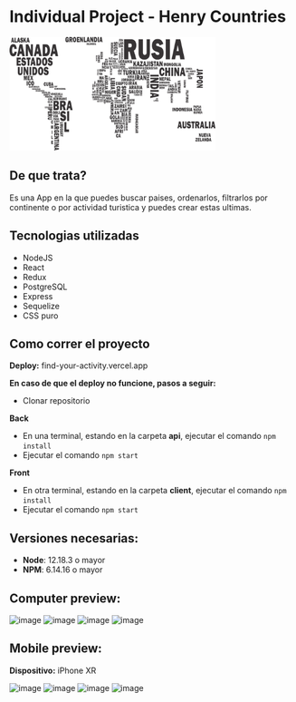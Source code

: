 # Individual Project - Henry Countries

<p align="left">
  <img height="200" src="./countries.png" />
</p>

## De que trata?

Es una App en la que puedes buscar paises, ordenarlos, filtrarlos por continente o por actividad turistica y puedes crear estas ultimas.

## Tecnologias utilizadas

- NodeJS
- React
- Redux
- PostgreSQL
- Express
- Sequelize
- CSS puro

## Como correr el proyecto

__Deploy:__ find-your-activity.vercel.app

__En caso de que el deploy no funcione, pasos a seguir:__
- Clonar repositorio

**Back**
- En una terminal, estando en la carpeta **api**, ejecutar el comando `npm install`
- Ejecutar el comando `npm start`

**Front**

- En otra terminal, estando en la carpeta **client**, ejecutar el comando `npm install`
- Ejecutar el comando `npm start`

## Versiones necesarias:

- __Node__: 12.18.3 o mayor
- __NPM__: 6.14.16 o mayor

## Computer preview:
![image](https://user-images.githubusercontent.com/85004434/200719450-ac60e609-37c3-41c9-baad-03f6a225b861.png)
![image](https://user-images.githubusercontent.com/85004434/200719565-a5cdce48-7cef-4d0f-9925-9f1a736f8d8a.png)
![image](https://user-images.githubusercontent.com/85004434/200719711-89554b7e-7637-4736-b5b4-f1d56c447523.png)
![image](https://user-images.githubusercontent.com/85004434/200720841-a84a0c98-0a9f-44bd-9131-8697207a74cf.png)

## Mobile preview:
__Dispositivo:__ iPhone XR


![image](https://user-images.githubusercontent.com/85004434/200721113-750a0108-ffb0-471c-ab61-dafffb344509.png)
![image](https://user-images.githubusercontent.com/85004434/200721029-54205f4e-90f4-47f2-8728-055f8a1a564f.png)
![image](https://user-images.githubusercontent.com/85004434/200720680-34218c4b-2bec-45b2-af94-634650c508dc.png)
![image](https://user-images.githubusercontent.com/85004434/200720781-d2ad4afa-edd4-47b7-b496-47dafd195236.png)


